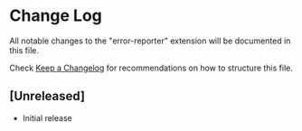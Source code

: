 # Change Log

All notable changes to the "error-reporter" extension will be documented in this file.

Check [Keep a Changelog](http://keepachangelog.com/) for recommendations on how to structure this file.

## [Unreleased]

- Initial release